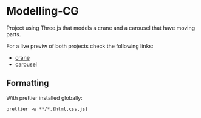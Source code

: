 # Modelling-CG

Project using Three.js that models a crane and a carousel that have moving parts.

For a live previw of both projects check the following links:
- [crane](https://iquelli.github.io/Modelling-CG/crane)
- [carousel](https://iquelli.github.io/Modelling-CG/carousel)

## Formatting

With prettier installed globally:

```
prettier -w **/*.{html,css,js}
```
